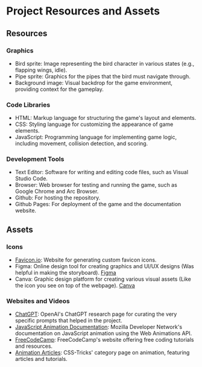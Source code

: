 # Project Resources and Assets

## Resources

### Graphics
- Bird sprite: Image representing the bird character in various states (e.g., flapping wings, idle).
- Pipe sprite: Graphics for the pipes that the bird must navigate through.
- Background image: Visual backdrop for the game environment, providing context for the gameplay.

### Code Libraries
- HTML: Markup language for structuring the game's layout and elements.
- CSS: Styling language for customizing the appearance of game elements.
- JavaScript: Programming language for implementing game logic, including movement, collision detection, and scoring.

### Development Tools
- Text Editor: Software for writing and editing code files, such as Visual Studio Code.
- Browser: Web browser for testing and running the game, such as Google Chrome and Arc Browser.
- Github: For hosting the repository.
- Github Pages: For deployment of the game and the documentation website.

## Assets

### Icons
- [Favicon.io](https://favicon.io/): Website for generating custom favicon icons.
- Figma: Online design tool for creating graphics and UI/UX designs (Was helpful in making the storyboard). [Figma](https://www.figma.com/)
- Canva: Graphic design platform for creating various visual assets (Like the icon you see on top of the webpage). [Canva](https://www.canva.com/)

### Websites and Videos

- [ChatGPT](https://www.openai.com/research/chatgpt/): OpenAI's ChatGPT research page for curating the very specific prompts that helped in the project.
- [JavaScript Animation Documentation](https://developer.mozilla.org/en-US/docs/Web/API/Web_Animations_API): Mozilla Developer Network's documentation on JavaScript animation using the Web Animations API.
- [FreeCodeCamp](https://www.freecodecamp.org/): FreeCodeCamp's website offering free coding tutorials and resources.
- [Animation Articles](https://css-tricks.com/category/animation/): CSS-Tricks' category page on animation, featuring articles and tutorials.


